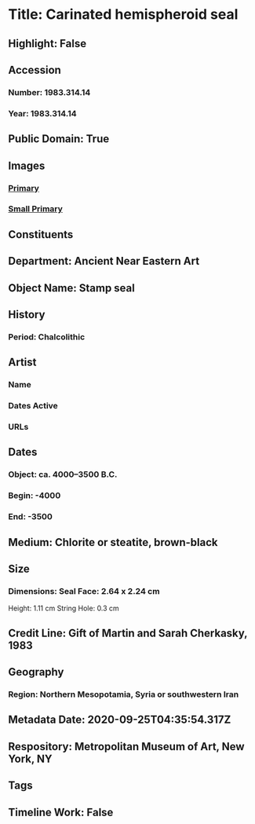 # Title: Carinated hemispheroid seal
## Highlight: False
## Accession
### Number: 1983.314.14
### Year: 1983.314.14
## Public Domain: True
## Images
### [Primary](https://images.metmuseum.org/CRDImages/an/original/ss1983_314_14.jpg)
### [Small Primary](https://images.metmuseum.org/CRDImages/an/web-large/ss1983_314_14.jpg)
## Constituents
## Department: Ancient Near Eastern Art
## Object Name: Stamp seal
## History
### Period: Chalcolithic
## Artist
### Name
### Dates Active
### URLs
## Dates
### Object: ca. 4000–3500 B.C.
### Begin: -4000
### End: -3500
## Medium: Chlorite or steatite, brown-black
## Size
### Dimensions: Seal Face: 2.64 x 2.24 cm
Height: 1.11 cm
String Hole: 0.3 cm
## Credit Line: Gift of Martin and Sarah Cherkasky, 1983
## Geography
### Region: Northern Mesopotamia, Syria or southwestern Iran
## Metadata Date: 2020-09-25T04:35:54.317Z
## Respository: Metropolitan Museum of Art, New York, NY
## Tags
## Timeline Work: False